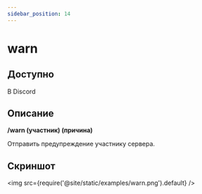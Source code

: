 ```yaml
---
sidebar_position: 14
---
```


# warn

## Доступно

В Discord

## Описание

**/warn (участник) (причина)**

Отправить предупреждение участнику сервера.

## Скриншот
<img src={require('@site/static/examples/warn.png').default} />
